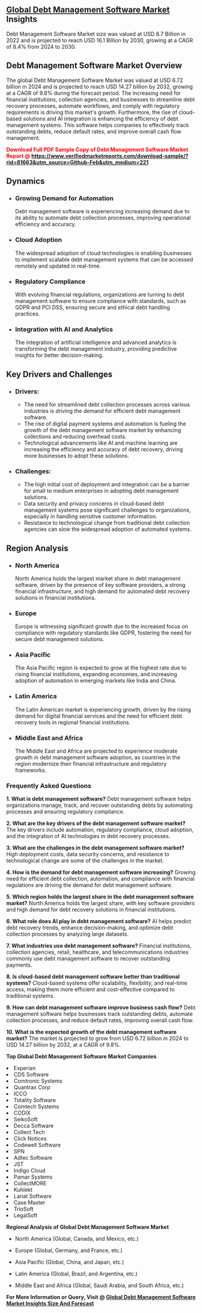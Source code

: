 <h2><a href="https://www.verifiedmarketreports.com/download-sample/?rid=81663&amp;utm_source=Github&amp;utm_medium=221" target="_blank">Global Debt Management Software Market</a> Insights</h2><p>Debt Management Software Market size was valued at USD 8.7 Billion in 2022 and is projected to reach USD 16.1 Billion by 2030, growing at a CAGR of 8.4% from 2024 to 2030.</p><p> <h2>Debt Management Software Market Overview</h2> <p>The global Debt Management Software Market was valued at USD 6.72 billion in 2024 and is projected to reach USD 14.27 billion by 2032, growing at a CAGR of 9.8% during the forecast period. The increasing need for financial institutions, collection agencies, and businesses to streamline debt recovery processes, automate workflows, and comply with regulatory requirements is driving this market's growth. Furthermore, the rise of cloud-based solutions and AI integration is enhancing the efficiency of debt management systems. This software helps companies to effectively track outstanding debts, reduce default rates, and improve overall cash flow management.</p> <p><strong><p><span class=""><span style="color: #ff0000;"><strong>Download Full PDF Sample Copy of Debt Management Software Market Report</strong> @ </span><a href="https://www.verifiedmarketreports.com/download-sample/?rid=81663&amp;utm_source=Github-Feb&amp;utm_medium=221" target="_blank">https://www.verifiedmarketreports.com/download-sample/?rid=81663&amp;utm_source=Github-Feb&amp;utm_medium=221</a></span></p></strong></p> <h2>Dynamics</h2> <ul> <li><h3>Growing Demand for Automation</h3>Debt management software is experiencing increasing demand due to its ability to automate debt collection processes, improving operational efficiency and accuracy.</li> <li><h3>Cloud Adoption</h3>The widespread adoption of cloud technologies is enabling businesses to implement scalable debt management systems that can be accessed remotely and updated in real-time.</li> <li><h3>Regulatory Compliance</h3>With evolving financial regulations, organizations are turning to debt management software to ensure compliance with standards, such as GDPR and PCI DSS, ensuring secure and ethical debt handling practices.</li> <li><h3>Integration with AI and Analytics</h3>The integration of artificial intelligence and advanced analytics is transforming the debt management industry, providing predictive insights for better decision-making.</li> </ul> <h2>Key Drivers and Challenges</h2> <ul> <li><h3>Drivers:</h3> <ul> <li>The need for streamlined debt collection processes across various industries is driving the demand for efficient debt management software.</li> <li>The rise of digital payment systems and automation is fueling the growth of the debt management software market by enhancing collections and reducing overhead costs.</li> <li>Technological advancements like AI and machine learning are increasing the efficiency and accuracy of debt recovery, driving more businesses to adopt these solutions.</li> </ul> </li> <li><h3>Challenges:</h3> <ul> <li>The high initial cost of deployment and integration can be a barrier for small to medium enterprises in adopting debt management solutions.</li> <li>Data security and privacy concerns in cloud-based debt management systems pose significant challenges to organizations, especially in handling sensitive customer information.</li> <li>Resistance to technological change from traditional debt collection agencies can slow the widespread adoption of automated systems.</li> </ul> </li> </ul> <h2>Region Analysis</h2> <ul> <li><h3>North America</h3>North America holds the largest market share in debt management software, driven by the presence of key software providers, a strong financial infrastructure, and high demand for automated debt recovery solutions in financial institutions.</li> <li><h3>Europe</h3>Europe is witnessing significant growth due to the increased focus on compliance with regulatory standards like GDPR, fostering the need for secure debt management solutions.</li> <li><h3>Asia Pacific</h3>The Asia Pacific region is expected to grow at the highest rate due to rising financial institutions, expanding economies, and increasing adoption of automation in emerging markets like India and China.</li> <li><h3>Latin America</h3>The Latin American market is experiencing growth, driven by the rising demand for digital financial services and the need for efficient debt recovery tools in regional financial institutions.</li> <li><h3>Middle East and Africa</h3>The Middle East and Africa are projected to experience moderate growth in debt management software adoption, as countries in the region modernize their financial infrastructure and regulatory frameworks.</li> </ul> <h3>Frequently Asked Questions</h3> <p><strong>1. What is debt management software?</strong> Debt management software helps organizations manage, track, and recover outstanding debts by automating processes and ensuring regulatory compliance.</p> <p><strong>2. What are the key drivers of the debt management software market?</strong> The key drivers include automation, regulatory compliance, cloud adoption, and the integration of AI technologies in debt recovery processes.</p> <p><strong>3. What are the challenges in the debt management software market?</strong> High deployment costs, data security concerns, and resistance to technological change are some of the challenges in the market.</p> <p><strong>4. How is the demand for debt management software increasing?</strong> Growing need for efficient debt collection, automation, and compliance with financial regulations are driving the demand for debt management software.</p> <p><strong>5. Which region holds the largest share in the debt management software market?</strong> North America holds the largest share, with key software providers and high demand for debt recovery solutions in financial institutions.</p> <p><strong>6. What role does AI play in debt management software?</strong> AI helps predict debt recovery trends, enhance decision-making, and optimize debt collection processes by analyzing large datasets.</p> <p><strong>7. What industries use debt management software?</strong> Financial institutions, collection agencies, retail, healthcare, and telecommunications industries commonly use debt management software to recover outstanding payments.</p> <p><strong>8. Is cloud-based debt management software better than traditional systems?</strong> Cloud-based systems offer scalability, flexibility, and real-time access, making them more efficient and cost-effective compared to traditional systems.</p> <p><strong>9. How can debt management software improve business cash flow?</strong> Debt management software helps businesses track outstanding debts, automate collection processes, and reduce default rates, improving overall cash flow.</p> <p><strong>10. What is the expected growth of the debt management software market?</strong> The market is projected to grow from USD 6.72 billion in 2024 to USD 14.27 billion by 2032, at a CAGR of 9.8%.</p> </p><p><strong>Top Global Debt Management Software Market Companies</strong></p><div data-test-id=""><p><li>Experian</li><li> CDS Software</li><li> Comtronic Systems</li><li> Quantrax Corp</li><li> ICCO</li><li> Totality Software</li><li> Comtech Systems</li><li> CODIX</li><li> SeikoSoft</li><li> Decca Software</li><li> Collect Tech</li><li> Click Notices</li><li> Codewell Software</li><li> SPN</li><li> Adtec Software</li><li> JST</li><li> Indigo Cloud</li><li> Pamar Systems</li><li> CollectMORE</li><li> Kuhlekt</li><li> Lariat Software</li><li> Case Master</li><li> TrioSoft</li><li> LegalSoft</li></p><div><strong>Regional Analysis of&nbsp;Global Debt Management Software Market</strong></div><ul><li dir="ltr"><p dir="ltr">North America&nbsp;(Global, Canada, and Mexico, etc.)</p></li><li dir="ltr"><p dir="ltr">Europe (Global, Germany, and France, etc.)</p></li><li dir="ltr"><p dir="ltr">Asia Pacific&nbsp;(Global, China, and Japan, etc.)</p></li><li dir="ltr"><p dir="ltr">Latin America&nbsp;(Global, Brazil, and Argentina, etc.)</p></li><li dir="ltr">Middle East and Africa&nbsp;(Global, Saudi Arabia, and South Africa, etc.)</li></ul><p><strong>For More Information or Query, Visit @&nbsp;</strong><strong><a href="https://www.verifiedmarketreports.com/product/global-debt-management-software-market-growth-status-and-outlook-2019-2024/?utm_source=Github&amp;utm_medium=221" target="_blank">Global Debt Management Software Market Insights Size And Forecast</a></strong></p></div>
